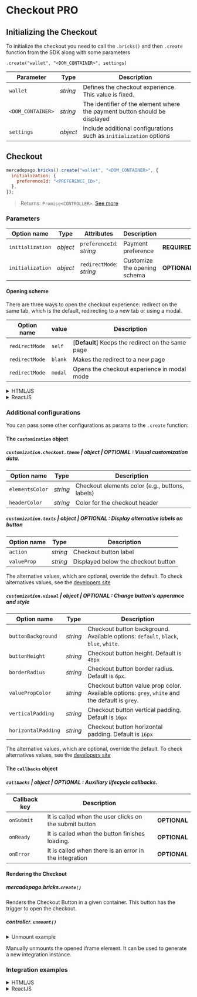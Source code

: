 # Checkout PRO

## Initializing the Checkout

To initialize the checkout you need to call the `.bricks()` and then `.create` function from the SDK along with some parameters

`.create("wallet", "<DOM_CONTAINER>", settings)`

| Parameter         | Type     | Description                                                                |
| ----------------- | -------- | -------------------------------------------------------------------------- |
| `wallet`          | _string_ | Defines the checkout experience. This value is fixed.                      |
| `<DOM_CONTAINER>` | _string_ | The identifier of the element where the payment button should be displayed |
| `settings`        | _object_ | Include additional configurations such as `initialization` options         |

## Checkout

```javascript
mercadopago.bricks().create("wallet", "<DOM_CONTAINER>", {
  initialization: {
    preferenceId: "<PREFERENCE_ID>",
  },
});
```

> Returns: `Promise<CONTROLLER>`. [See more](#rendering-the-checkout)

### Parameters

| Option name      | Type     | Attributes               | Description                  |              |
| ---------------- | -------- | ------------------------ | ---------------------------- | ------------ |
| `initialization` | _object_ | `preferenceId`: _string_ | Payment preference           | **REQUIRED** |
| `initialization` | _object_ | `redirectMode`: _string_ | Customize the opening schema | **OPTIONAL** |

#### Opening scheme

There are three ways to open the checkout experience: redirect on the same tab, which is the default, redirecting to a new tab or using a modal.

| Option name    | value   | Description                                       |
| -------------- | ------- | ------------------------------------------------- |
| `redirectMode` | `self`  | [**Default**] Keeps the redirect on the same page |
| `redirectMode` | `blank` | Makes the redirect to a new page                  |
| `redirectMode` | `modal` | Opens the checkout experience in modal mode       |

<details>
  <summary>HTML/JS</summary>

```javascript
mercadopago.bricks().create("wallet", "<DOM_CONTAINER>", {
  initialization: {
    preferenceId: "<PREFERENCE_ID>",
    redirectMode: "modal",
  },
});
```

</details>

<details>
  <summary>ReactJS</summary>

```jsx
<Wallet
  initialization={{ preferenceId: "<PREFERENCE_ID>", redirectMode: "modal" }}
/>
```

</details>

### Additional configurations

You can pass some other configurations as params to the `.create` function:

#### The `customization` object

##### `customization.checkout.theme` | _object_ | **OPTIONAL** : Visual customization data.

| Option name     | Type     | Description                                     |
| --------------- | -------- | ----------------------------------------------- |
| `elementsColor` | _string_ | Checkout elements color (e.g., buttons, labels) |
| `headerColor`   | _string_ | Color for the checkout header                   |

##### `customization.texts` | _object_ | **OPTIONAL** : Display alternative labels on button

| Option name | Type     | Description                         |
| ----------- | -------- | ----------------------------------- |
| `action`    | _string_ | Checkout button label               |
| `valueProp` | _string_ | Displayed below the checkout button |

The alternative values, which are optional, override the default. To check alternatives values, see the [developers site](https://www.mercadopago.com.br/developers/en/docs/checkout-bricks/wallet-brick/additional-customization/modify-texts)

##### `customization.visual` | _object_ | **OPTIONAL** : Change button's apperance and style

| Option name         | Type     | Description                                                                                     |
| ------------------- | -------- | ----------------------------------------------------------------------------------------------- |
| `buttonBackground`  | _string_ | Checkout button background. Available options: `default`, `black`, `blue`, `white`.             |
| `buttonHeight`      | _string_ | Checkout button height. Default is `48px`                                                       |
| `borderRadius`      | _string_ | Checkout button border radius. Default is `6px`.                                                |
| `valuePropColor`    | _string_ | Checkout button value prop color. Available options: `grey`, `white` and the default is `grey`. |
| `verticalPadding`   | _string_ | Checkout button vertical padding. Default is `16px`                                             |
| `horizontalPadding` | _string_ | Checkout button horizontal padding. Default is `16px`                                           |

The alternative values, which are optional, override the default. To check alternatives values, see the [developers site](https://www.mercadopago.com.br/developers/en/docs/checkout-bricks/wallet-brick/additional-customization/modify-appearance)

#### The `callbacks` object

##### `callbacks` | _object_ | **OPTIONAL** : Auxiliary lifecycle callbacks.

| Callback key | Description                                            |              |
| ------------ | ------------------------------------------------------ | ------------ |
| `onSubmit`   | It is called when the user clicks on the submit button | **OPTIONAL** |
| `onReady`    | It is called when the button finishes loading.         | **OPTIONAL** |
| `onError`    | It is called when there is an error in the integration | **OPTIONAL** |

#### Rendering the Checkout

##### mercadopago.bricks.`create()`

Renders the Checkout Button in a given container. This button has the trigger to open the checkout.

##### controller. `unmount()`

<details>
  <summary>Unmount example</summary>

```javascript
const bricksBuilder = mp.bricks();
const renderComponent = async (bricksBuilder) => {
  const settings = {
    initialization: {
      preferenceId: "<PREFERENCE_ID>",
    },
  };
  window.brickController = await bricksBuilder.create(
    "wallet",
    "wallet_container",
    settings
  );
};
renderComponent(bricksBuilder);

// Somewhere in your flow
controller.unmount();
```

</details>

Manually unmounts the opened iframe element. It can be used to generate a new integration instance.

### Integration examples

<details>
  <summary>HTML/JS</summary>

```js
<div class="component_container"></div>
<script src="https://sdk.mercadopago.com/js/v2"></script>
<script>
 const mercadopago = new MercadoPago('YOUR_PUBLIC_KEY')
 const bricksBuilder = mercadopago.bricks();
 const renderComponent = async (bricksBuilder) => {
   const settings = {
     initialization: {
       preferenceId: '<PREFERENCE_ID>'
     },
   };
   const controller = await bricksBuilder.create(
     'wallet',
     'component_container',
     settings
   );

 };
 renderComponent(bricksBuilder);
</script>
```

</details>

<details>
  <summary>ReactJS</summary>

```jsx
import { initMercadoPago, Wallet } from '@mercadopago/sdk-js'
initMercadoPago('YOUR_PUBLIC_KEY');

<Wallet initialization={preferenceId: "<PREFERENCE_ID>"} />
```

</details>
